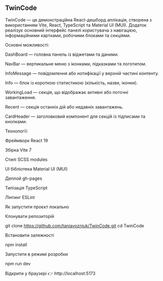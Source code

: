 ## TwinCode

TwinCode — це демонстраційна React-дешборд аплікація, створена з використанням Vite, React, TypeScript та Material UI (MUI).
Додаток реалізує основний інтерфейс панелі користувача з навігацією, інформаційними картками, робочими блоками та секціями.

Основні можливості:

DashBoard — головна панель із віджетами та даними.

NavBar — вертикальне меню з іконками, підказками та логотипом.

InfoMessage — повідомлення або нотифікації у верхній частині контенту.

Info — блок із короткою статистикою (кількість, назви, іконки).

WorkingLoad — секція, що відображає активні або поточні завантаження.

Recent — секція останніх дій або недавніх завантажень.

CardHeader — заголовковий компонент для секцій із підписами та кнопками.

Технології:

Фреймворк	React 19

Збірка	Vite 7

Стилі	SCSS modules

UI бібліотека	Material UI (MUI)

Деплой	gh-pages

Типізація	TypeScript

Лінтинг	ESLint

Як запустити проєкт локально

Клонувати репозиторій

git clone https://github.com/taniavozniuk/TwinCode.git
cd TwinCode


Встановити залежності

npm install


Запустити в режимі розробки

npm run dev


Відкрити у браузері
👉 http://localhost:5173